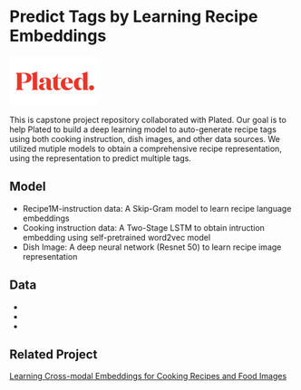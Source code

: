 # Predict Tags by Learning Recipe Embeddings

![](pics/Plated-Logo-Sized.png)

This is capstone project repository collaborated with Plated. Our goal is to help Plated to build a deep learning model to auto-generate recipe tags using both cooking instruction, dish images, and other data sources. We utilized mutiple models to obtain a comprehensive recipe representation, using the representation to predict multiple tags. 

## Model
* Recipe1M-instruction data: A Skip-Gram model to learn recipe language embeddings 
* Cooking instruction data: A Two-Stage LSTM to obtain intruction embedding using self-pretrained word2vec model
* Dish Image: A deep neural network (Resnet 50) to learn recipe image representation

## Data
*
* 
*

## Related Project 
[Learning Cross-modal Embeddings for Cooking Recipes and Food Images](http://pic2recipe.csail.mit.edu)

